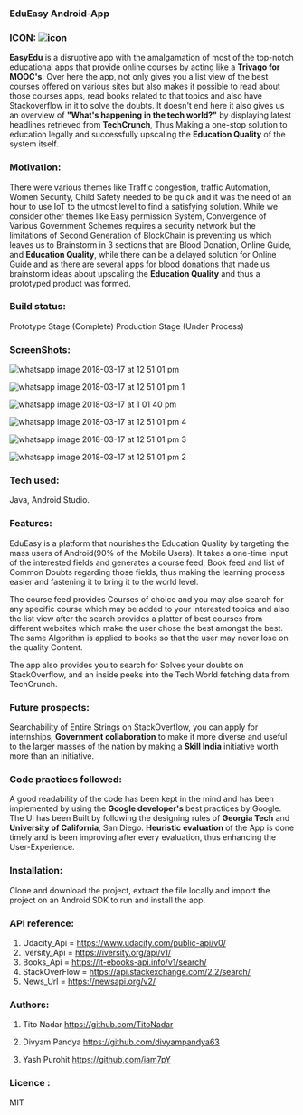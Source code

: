 ### **EduEasy Android-App**
### ICON: ![icon](https://user-images.githubusercontent.com/26847181/37553029-f54087e4-29e5-11e8-9143-ea9e2d3a57e8.png)



**EasyEdu** is a disruptive app with the amalgamation of most of the top-notch educational apps that provide online courses by acting like a **Trivago for MOOC's**. Over here the app, not only gives you a list view of the best courses offered on various sites but also makes it possible to read about those courses apps, read books related to that topics and also have Stackoverflow in it to solve the doubts. It doesn't end here it also gives us an overview of **"What's happening in the tech world?"** by displaying latest headlines retrieved from **TechCrunch**, Thus Making a one-stop solution to education legally and successfully upscaling the **Education Quality** of the system itself.

### Motivation:
There were various themes like Traffic congestion, traffic Automation, Women Security, Child Safety needed to be quick and it was the need of an hour to use IoT to the utmost level to find a satisfying solution. While we consider other themes like Easy permission System, Convergence of Various Government Schemes requires a security network but the limitations of Second Generation of BlockChain is preventing us which leaves us to Brainstorm in 3 sections that are Blood Donation, Online Guide, and **Education Quality**, while there can be a delayed solution for Online Guide and as there are several apps for blood donations that made us brainstorm ideas about upscaling the **Education Quality** and thus a prototyped product was formed.

### Build status:
Prototype Stage (Complete)
Production Stage (Under Process) 

### ScreenShots:
![whatsapp image 2018-03-17 at 12 51 01 pm](https://user-images.githubusercontent.com/26847181/37553056-4a1524aa-29e6-11e8-91cd-3c28f93034e8.jpeg)

![whatsapp image 2018-03-17 at 12 51 01 pm 1](https://user-images.githubusercontent.com/26847181/37553059-4efb8c8e-29e6-11e8-9f88-72bcc6283577.jpeg)

![whatsapp image 2018-03-17 at 1 01 40 pm](https://user-images.githubusercontent.com/26847181/37553066-6a1cfde0-29e6-11e8-9e58-b7ab9cdc2ec0.jpeg)

![whatsapp image 2018-03-17 at 12 51 01 pm 4](https://user-images.githubusercontent.com/26847181/37553065-62e05cde-29e6-11e8-925b-b81470028028.jpeg)

![whatsapp image 2018-03-17 at 12 51 01 pm 3](https://user-images.githubusercontent.com/26847181/37553064-5e62a8a6-29e6-11e8-9325-78b319eee054.jpeg)

![whatsapp image 2018-03-17 at 12 51 01 pm 2](https://user-images.githubusercontent.com/26847181/37553063-587be344-29e6-11e8-8f9b-689c9c7b6802.jpeg)

### Tech used:
Java, Android Studio.

### Features:
EduEasy is a platform that nourishes the Education Quality by targeting the mass users of Android(90% of the Mobile Users). It takes a one-time input of the interested fields and generates a course feed, Book feed and list of Common Doubts regarding those fields, thus making the learning process easier and fastening it to bring it to the world level.

The course feed provides Courses of choice and you may also search for any specific course which may be added to your interested topics and also the list view after the search provides a platter of best courses from different websites which make the user chose the best amongst the best. The same Algorithm is applied to books so that the user may never lose on the quality Content.

The app also provides you to search for Solves your doubts on StackOverflow, and an inside peeks into the Tech World fetching data from TechCrunch.

### Future prospects:
Searchability of Entire Strings on StackOverflow, you can apply for internships, **Government collaboration** to make it more diverse and useful to the larger masses of the nation by making a **Skill India** initiative worth more than an initiative.

### Code practices followed:
A good readability of the code has been kept in the mind and has been implemented by using the **Google developer's** best practices by Google.
The UI has been Built by following the designing rules of **Georgia Tech** and **University of California**, San Diego.
**Heuristic evaluation** of the App is done timely and is been improving after every evaluation, thus enhancing the User-Experience.

### Installation:
Clone and download the project, extract the file locally and import the project on an Android SDK to run and install the app.

### API reference:
1. Udacity_Api = https://www.udacity.com/public-api/v0/
2. Iversity_Api = https://iversity.org/api/v1/
3. Books_Api = https://it-ebooks-api.info/v1/search/
4. StackOverFlow = https://api.stackexchange.com/2.2/search/
5. News_Url = https://newsapi.org/v2/
### Authors:
1. Tito Nadar        https://github.com/TitoNadar
2. Divyam Pandya     https://github.com/divyampandya63

3. Yash Purohit     https://github.com/iam7pY

### Licence :
MIT
